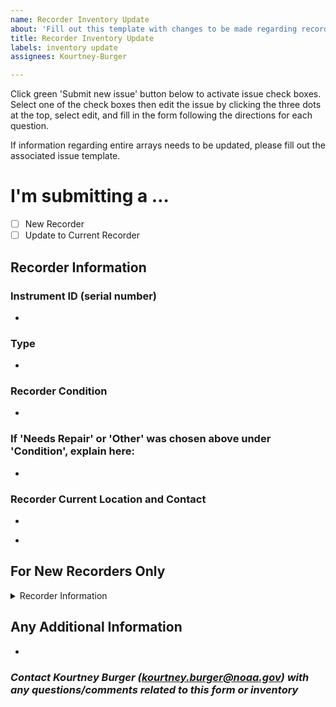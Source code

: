 ```yaml
---
name: Recorder Inventory Update
about: 'Fill out this template with changes to be made regarding recorders. '
title: Recorder Inventory Update
labels: inventory update
assignees: Kourtney-Burger

---
```


Click green 'Submit new issue' button below to activate issue check boxes. Select one of the check boxes then edit the issue by clicking the three dots at the top, select edit, and fill in the form following the directions for each question.   

If information regarding entire arrays needs to be updated, please fill out the associated issue template.

<!-- Switch between 'Write' and 'Preview' tabs above to see how your issue will be formatted -->

# **I'm submitting a …**
- [ ] New Recorder  
- [ ] Update to Current Recorder

## **Recorder Information**
### **Instrument ID (serial number)**
<!-- Insert the four digit instrument ID -->
-  

### **Type**
<!-- Insert the recorder type. Should be one of the following: SM3M, ST640, ST300HF, ST300STD, ST4300STD, ST4300HF-->  
-  

### **Recorder Condition**  
<!-- Insert condition of recorder here (chose Good, Lost at Sea, Needs Repair, or Other) -->  
- 

### **If 'Needs Repair' or 'Other' was chosen above under 'Condition', explain here:**  
<!-- Please explain exactly what is wrong with the recorder and what needs to be corrected -->
- 

### **Recorder Current Location and Contact**
<!-- Insert current recorder location ('City, State' or Lab Location (i.e. SFSU, HSU, etc)) -->
- 
<!-- Insert name and email of who currently has the recorder -->
- 

## **For New Recorders Only**
<details><summary> Recorder Information </summary>    

  #### **SD Card Type**    
  <!-- Insert size/type of SD card the recorder uses-->  
  -  
  
  #### **Max Sampling Rate**  
  <!-- Insert max sampling rate (kHz)-->  
  -   
</details>

## Any Additional Information
<!-- Please explain any additional information/details related to the recorder -->  
- 

### *Contact Kourtney Burger (kourtney.burger@noaa.gov) with any questions/comments related to this form or inventory*
